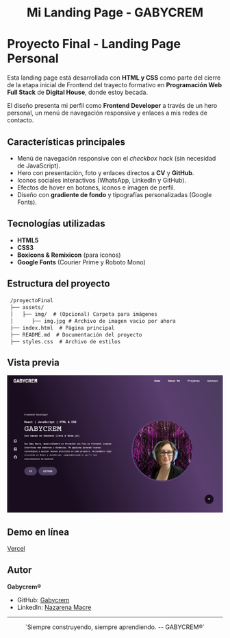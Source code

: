  <h1 align="center">Mi Landing Page - GABYCREM</h1>

# Proyecto Final - Landing Page Personal

Esta landing page está desarrollada con **HTML y CSS** como parte del cierre de la etapa inicial de Frontend del trayecto formativo en **Programación Web Full Stack** de **Digital House**, donde estoy becada.  

El diseño presenta mi perfil como **Frontend Developer** a través de un hero personal, un menú de navegación responsive y enlaces a mis redes de contacto.



## Características principales
- Menú de navegación responsive con el *checkbox hack* (sin necesidad de JavaScript).  
- Hero con presentación, foto y enlaces directos a **CV** y **GitHub**.  
- Iconos sociales interactivos (WhatsApp, LinkedIn y GitHub).  
- Efectos de hover en botones, iconos e imagen de perfil.  
- Diseño con **gradiente de fondo** y tipografías personalizadas (Google Fonts).  



## Tecnologías utilizadas
- **HTML5**  
- **CSS3**  
- **Boxicons & Remixicon** (para iconos)  
- **Google Fonts** (Courier Prime y Roboto Mono)  



## Estructura del proyecto


```
 /proyectoFinal
 ├── assets/
 │   ├── img/  # (Opcional) Carpeta para imágenes
 │      ├── img.jpg # Archivo de imagen vacio por ahora
 ├── index.html  # Página principal
 ├── README.md  # Documentación del proyecto
 ├── styles.css  # Archivo de estilos
```

## Vista previa

<img src="./assets/img/MyLandingPage.png" alt="Vista previa de mi landing page" width="600" height="auto">



## Demo en línea
[Vercel](https://dh-front-landing-page.vercel.app/)



## Autor
**Gabycrem®**  

- GitHub: [Gabycrem](https://github.com/Gabycrem)  
- LinkedIn: [Nazarena Macre](https://www.linkedin.com/in/macrenazarena/)  

---

<p align="center">`Siempre construyendo, siempre aprendiendo. -- GABYCREM®`</p>
